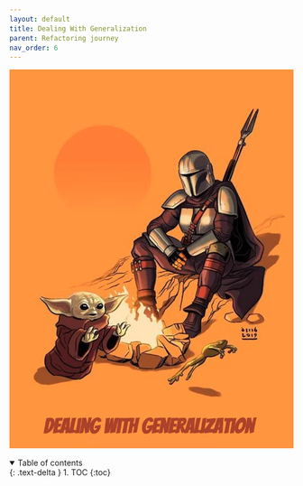 ```yaml
---
layout: default
title: Dealing With Generalization
parent: Refactoring journey
nav_order: 6
---
```


![refactoring-journey](../img/6-dealing-with-generalization.webp)

<details open markdown="block">
  <summary>
    Table of contents
  </summary>
  {: .text-delta }
1. TOC
{:toc}
</details>
